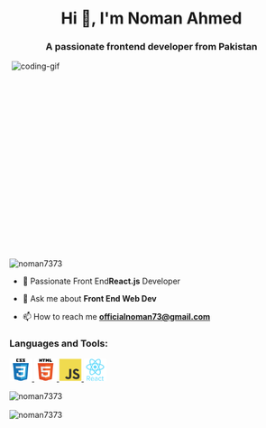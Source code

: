 <h1 align="center">Hi 👋, I'm Noman Ahmed</h1>
<h3 align="center">A passionate frontend developer from Pakistan</h3>

<img align = "right" margin-top = "100" alt = "coding-gif" height = "350" width = "500" src = "https://static.wixstatic.com/media/b313a9_89ebec0c5f384c65a9551f0c1ec18ca9~mv2.gif">

<p align="left"> <img src="https://komarev.com/ghpvc/?username=noman7373&label=Profile%20views&color=0e75b6&style=flat" alt="noman7373" /> </p>

- 🌱 Passionate Front End**React.js** Developer

- 💬 Ask me about **Front End Web Dev**

- 📫 How to reach me **officialnoman73@gmail.com**
<p align="left">
</p>

<h3 align="left">Languages and Tools:</h3>
<p align="left"> <a href="https://www.w3schools.com/css/" target="_blank" rel="noreferrer"> <img src="https://raw.githubusercontent.com/devicons/devicon/master/icons/css3/css3-original-wordmark.svg" alt="css3" width="40" height="40"/> </a> <a href="https://www.w3.org/html/" target="_blank" rel="noreferrer"> <img src="https://raw.githubusercontent.com/devicons/devicon/master/icons/html5/html5-original-wordmark.svg" alt="html5" width="40" height="40"/> </a> <a href="https://developer.mozilla.org/en-US/docs/Web/JavaScript" target="_blank" rel="noreferrer"> <img src="https://raw.githubusercontent.com/devicons/devicon/master/icons/javascript/javascript-original.svg" alt="javascript" width="40" height="40"/> </a> <a href="https://reactjs.org/" target="_blank" rel="noreferrer"> <img src="https://raw.githubusercontent.com/devicons/devicon/master/icons/react/react-original-wordmark.svg" alt="react" width="40" height="40"/> </a> </p>

<p><img align="center" src="https://github-readme-stats.vercel.app/api/top-langs?username=noman7373&show_icons=true&locale=en&layout=compact" alt="noman7373" /></p>

<p><img align="center" src="https://github-readme-streak-stats.herokuapp.com/?user=noman7373&" alt="noman7373" /></p>
